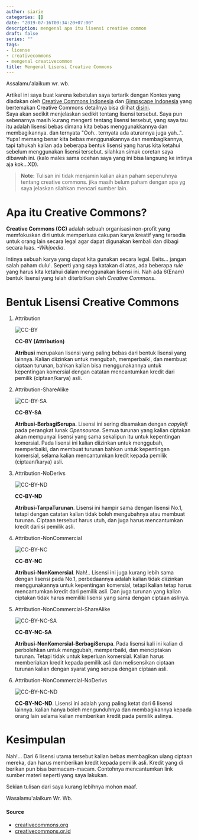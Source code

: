 ```yaml
---
author: siarie
categories: []
date: "2019-07-16T00:34:20+07:00"
description: mengenal apa itu lisensi creative common
draft: false
series: ""
tags:
- license
- creativecommons
- mengenal creativecommon
title: Mengenal Lisensi Creative Commons
---
```


Assalamu'alaikum wr. wb.

Artikel ini saya buat karena kebetulan saya tertarik dengan Kontes yang diadakan oleh [Creative Commons Indonesia](http://creativecommons.or.id/) dan [Gimpscape Indonesia](https://gimpscape.org/) yang bertemakan Creative Commons detailnya bisa dilihat [disini](https://s.id/aturan-kontes).  
Saya akan sedikit menjelaskan sedikit tentang lisensi tersebut. Saya pun sebenarnya masih kurang mengerti tentang lisensi tersebut, yang saya tau itu adalah lisensi bebas dimana kita bebas menggunakkannya dan membagikannya. dan ternyata "Ooh.. ternyata ada aturannya juga yah..". Yups! memang benar kita bebas menggunakannya dan membagikannya, tapi tahukah kalian ada beberapa bentuk lisensi yang harus kita ketahui sebelum menggunakan lisensi tersebut. silahkan simak coretan saya dibawah ini. (kalo males sama ocehan saya yang ini bisa langsung ke intinya aja kok...XD).

>**Note:** Tulisan ini tidak menjamin kalian akan paham sepenuhnya tentang creative commons. jika masih belum paham dengan apa yg saya jelaskan silahkan mencari sumber lain.

# Apa itu Creative Commons?
**Creative Commons (CC)** adalah sebuah organisasi non-profit yang memfokuskan diri untuk memperluas cakupan karya kreatif yang tersedia untuk orang lain secara legal agar dapat digunakan kembali dan dibagi secara luas. *-Wikipedia*.

Intinya sebuah karya yang dapat kita gunakan secara legal. Eeits... jangan salah paham dulu!. Seperti yang saya katakan di atas, ada beberapa *rule* yang harus kita ketahui dalam menggunakan lisensi ini. Nah ada 6(Enam) bentuk lisensi yang telah diterbitkan oleh *Creative Commons*.

# Bentuk Lisensi Creative Commons

1. Attribution

    ![CC-BY](https://res.cloudinary.com/siarie/image/upload/c_scale,w_150/v1563464222/creative-commons/cc_by_tjwavf.png)

    **CC-BY (Attribution)**

    **Atribusi** merupakan lisensi yang paling bebas dari bentuk lisensi yang lainnya. Kalian diizinkan untuk mengubah, memperbaiki, dan membuat ciptaan turunan, bahkan kalian bisa menggunakannya untuk kepentingan komersial dengan catatan mencantumkan kredit dari pemilik (ciptaan/karya) asli.


2. Attribution-ShareAlike

    ![CC-BY-SA](https://res.cloudinary.com/siarie/image/upload/c_scale,w_150/v1563464222/creative-commons/cc_by-sa_h7nvzn.png)

    **CC-BY-SA**

    **Atribusi-BerbagiSerupa.** Lisensi ini sering disamakan dengan *copyleft* pada perangkat lunak *Opensource*. Semua turunan yang kalian ciptakan akan mempunyai lisensi yang sama sekalipun itu untuk kepentingan komersial. Pada lisensi ini kalian diizinkan untuk menggubah, memperbaiki, dan membuat turunan bahkan untuk kepentingan komersial, selama kalian mencantumkan kredit kepada pemilik (ciptaan/karya) asli.



3. Attribution-NoDerivs

    ![CC-BY-ND](https://res.cloudinary.com/siarie/image/upload/c_scale,w_150/v1563464222/creative-commons/cc_by-nd_fh5oec.png)

    **CC-BY-ND**

    **Atribusi-TanpaTurunan**. Lisensi ini hampir sama dengan lisensi No.1, tetapi dengan catatan kalian tidak boleh mengubahnya atau membuat turunan. Ciptaan tersebut harus utuh, dan juga harus mencantumkan kredit dari si pemilik asli.

4. Attribution-NonCommercial

    ![CC-BY-NC](https://res.cloudinary.com/siarie/image/upload/c_scale,w_150/v1563464222/creative-commons/cc_by-nc_x1b13y.png)

    **CC-BY-NC**

    **Atribusi-NonKomersial**. Nah!.. Lisensi ini juga kurang lebih sama dengan lisensi pada No.1, perbedaannya adalah kalian tidak diizinkan menggunakannya untuk kepentingan komersial, tetapi kalian tetap harus mencantumkan kredit dari pemilik asli. Dan juga turunan yang kalian ciptakan tidak harus memiliki lisensi yang sama dengan ciptaan aslinya.

5. Attribution-NonCommercial-ShareAlike

    ![CC-BY-NC-SA](https://res.cloudinary.com/siarie/image/upload/c_scale,w_150/v1563464222/creative-commons/cc_by-nc-sa_mydq9y.png)

    **CC-BY-NC-SA**

    **Atribusi-NonKomersial-BerbagiSerupa**. Pada lisensi kali ini kalian di perbolehkan untuk menggubah, memperbaiki, dan menciptakan turunan. Tetapi tidak untuk keperluan komersial. Kalian harus memberiakan kredit kepada pemilik asli dan melisensikan ciptaan turunan kalian dengan syarat yang serupa dengan ciptaan asli.

6. Attribution-NonCommercial-NoDerivs

    ![CC-BY-NC-ND](https://res.cloudinary.com/siarie/image/upload/c_scale,w_150/v1563464222/creative-commons/cc_by-nc-nd_hxoinl.png)

    **CC-BY-NC-ND**. Lisensi ini adalah yang paling ketat dari 6 lisensi lainnya. kalian hanya boleh mengunduhnya dan membagikannya kepada orang lain selama kalian memberikan kredit pada pemilik aslinya.

# Kesimpulan
Nah!... Dari 6 lisensi utama tersebut kalian bebas membagikan ulang ciptaan mereka, dan harus memberikan kredit kepada pemilik asli. Kredit yang di berikan pun bisa bermacam-macam. Contohnya mencantumkan link sumber materi seperti yang saya lakukan.

Sekian tulisan dari saya kurang lebihnya mohon maaf.

Wasalamu'alaikum Wr. Wb.

#### Source
* [creativecommons.org](//creativecommons.org/licenses/)
* [creativecommons.or.id](//creativecommons.or.id/lisensi-cc-bahasa-indonesia/)